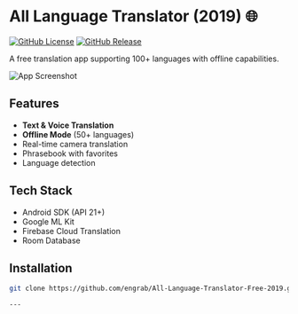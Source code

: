 # All Language Translator (2019) 🌐

[![GitHub License](https://img.shields.io/github/license/engrab/All-Language-Translator-Free-2019)](https://github.com/engrab/All-Language-Translator-Free-2019/blob/main/LICENSE)
[![GitHub Release](https://img.shields.io/github/v/release/engrab/All-Language-Translator-Free-2019)](https://github.com/engrab/All-Language-Translator-Free-2019/releases)

A free translation app supporting 100+ languages with offline capabilities.

![App Screenshot](screenshots/translator-preview.png)

## Features
- **Text & Voice Translation**
- **Offline Mode** (50+ languages)
- Real-time camera translation
- Phrasebook with favorites
- Language detection

## Tech Stack
- Android SDK (API 21+)
- Google ML Kit
- Firebase Cloud Translation
- Room Database

## Installation
```bash
git clone https://github.com/engrab/All-Language-Translator-Free-2019.git

---


